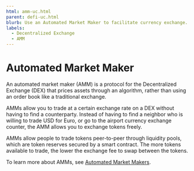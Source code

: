 ```yaml
---
html: amm-uc.html
parent: defi-uc.html
blurb: Use an Automated Market Maker to facilitate currency exchange.
labels:
  - Decentralized Exchange
  - AMM
---
```

# Automated Market Maker 

An automated market maker (AMM) is a protocol for the Decentralized Exchange (DEX) that prices assets through an algorithm, rather than using an order book like a traditional exchange.

AMMs allow you to trade at a certain exchange rate on a DEX without having to find a counterparty. Instead of having to find a neighbor who is willing to trade USD for Euro, or go to the airport currency exchange counter, the AMM allows you to exchange tokens freely.

AMMs allow people to trade tokens peer-to-peer through liquidity pools, which are token reserves secured by a smart contract. The more tokens available to trade, the lower the exchange fee to swap between the tokens.

To learn more about AMMs, see [Automated Market Makers](../automated-market-makers.html).


